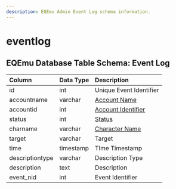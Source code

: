 ```yaml
---
description: EQEmu Admin Event Log schema information.
---
```


# eventlog

## EQEmu Database Table Schema: Event Log

| Column | Data Type | Description |
| :--- | :--- | :--- |
| id | int | Unique Event Identifier |
| accountname | varchar | [Account Name](../account/account.md) |
| accountid | int | [Account Identifier](../account/account.md) |
| status | int | [Status](https://eqemu.gitbook.io/server/categories/reference-lists/status-levels) |
| charname | varchar | [Character Name](../characters/character_data.md) |
| target | varchar | Target |
| time | timestamp | TIme Timestamp |
| descriptiontype | varchar | Description Type |
| description | text | Description |
| event\_nid | int | Event Identifier |

